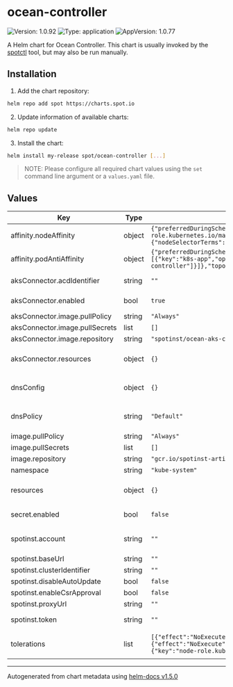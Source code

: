 # ocean-controller

![Version: 1.0.92](https://img.shields.io/badge/Version-1.0.92-informational?style=flat-square) ![Type: application](https://img.shields.io/badge/Type-application-informational?style=flat-square) ![AppVersion: 1.0.77](https://img.shields.io/badge/AppVersion-1.0.77-informational?style=flat-square)

A Helm chart for Ocean Controller. This chart is usually invoked by the [spotctl](https://github.com/spotinst/spotctl) tool, but may also be run manually.

## Installation

1. Add the chart repository:

```sh
helm repo add spot https://charts.spot.io
```

2. Update information of available charts:

```sh
helm repo update
```

3. Install the chart:

```sh
helm install my-release spot/ocean-controller [...]
```

> NOTE: Please configure all required chart values using the `set` command line argument or a `values.yaml` file.

## Values

| Key                            | Type   | Default                                                                                                                                                                                                                                                                                                                                    | Description                                                                                                                  |
| ------------------------------ | ------ | ------------------------------------------------------------------------------------------------------------------------------------------------------------------------------------------------------------------------------------------------------------------------------------------------------------------------------------------ | ---------------------------------------------------------------------------------------------------------------------------- |
| affinity.nodeAffinity          | object | `{"preferredDuringSchedulingIgnoredDuringExecution":[{"preference":{"matchExpressions":[{"key":"node-role.kubernetes.io/master","operator":"Exists"}]},"weight":100}],"requiredDuringSchedulingIgnoredDuringExecution":{"nodeSelectorTerms":[{"matchExpressions":[{"key":"kubernetes.io/os","operator":"NotIn","values":["windows"]}]}]}}` | Node affinity.                                                                                                               |
| affinity.podAntiAffinity       | object | `{"preferredDuringSchedulingIgnoredDuringExecution":[{"podAffinityTerm":{"labelSelector":{"matchExpressions":[{"key":"k8s-app","operator":"In","values":["spotinst-kubernetes-cluster-controller"]}]},"topologyKey":"kubernetes.io/hostname"},"weight":50}]}`                                                                              | Pod anti-affinity.                                                                                                           |
| aksConnector.acdIdentifier     | string | `""`                                                                                                                                                                                                                                                                                                                                       | A unique identifier used by the Ocean AKS Connector when importing an AKS cluster.                                           |
| aksConnector.enabled           | bool   | `true`                                                                                                                                                                                                                                                                                                                                     | Controls whether the Ocean AKS Connector should be deployed (requires a valid `aksConnector.acdIdentifier`).                 |
| aksConnector.image.pullPolicy  | string | `"Always"`                                                                                                                                                                                                                                                                                                                                 | Image pull policy.                                                                                                           |
| aksConnector.image.pullSecrets | list   | `[]`                                                                                                                                                                                                                                                                                                                                       | Image pull secrets.                                                                                                          |
| aksConnector.image.repository  | string | `"spotinst/ocean-aks-connector:1.0.8"`                                                                                                                                                                                                                                                                                                     | Image repository.                                                                                                            |
| aksConnector.resources         | object | `{}`                                                                                                                                                                                                                                                                                                                                       | Resource requests and limits. Ref: http://kubernetes.io/docs/user-guide/compute-resources/                                   |
| dnsConfig                      | object | `{}`                                                                                                                                                                                                                                                                                                                                       | DNS config. Ref: https://kubernetes.io/docs/concepts/services-networking/dns-pod-service/                                    |
| dnsPolicy                      | string | `"Default"`                                                                                                                                                                                                                                                                                                                                | DNS policy. Ref: https://kubernetes.io/docs/concepts/services-networking/dns-pod-service/#pod-s-dns-policy                   |
| image.pullPolicy               | string | `"Always"`                                                                                                                                                                                                                                                                                                                                 | Image pull policy.                                                                                                           |
| image.pullSecrets              | list   | `[]`                                                                                                                                                                                                                                                                                                                                       | Image pull secrets.                                                                                                          |
| image.repository               | string | `"gcr.io/spotinst-artifacts/kubernetes-cluster-controller"`                                                                                                                                                                                                                                                                                | Image repository.                                                                                                            |
| namespace                      | string | `"kube-system"`                                                                                                                                                                                                                                                                                                                            | Default namespace.                                                                                                           |
| resources                      | object | `{}`                                                                                                                                                                                                                                                                                                                                       | Resource requests and limits. Ref: http://kubernetes.io/docs/user-guide/compute-resources/                                   |
| secret.enabled                 | bool   | `false`                                                                                                                                                                                                                                                                                                                                    | Use a Secret instead of a ConfigMap to store credentials. Disabled for backward compatibility.                               |
| spotinst.account               | string | `""`                                                                                                                                                                                                                                                                                                                                       | (Required) Spot Account. Ref: https://docs.spot.io/administration/organizations?id=account.                                  |
| spotinst.baseUrl               | string | `""`                                                                                                                                                                                                                                                                                                                                       | (Optional) Base URL.                                                                                                         |
| spotinst.clusterIdentifier     | string | `""`                                                                                                                                                                                                                                                                                                                                       | (Required) Cluster identifier.                                                                                               |
| spotinst.disableAutoUpdate     | bool   | `false`                                                                                                                                                                                                                                                                                                                                    | (Optional) Disable auto update.                                                                                              |
| spotinst.enableCsrApproval     | bool   | `false`                                                                                                                                                                                                                                                                                                                                    | (Optional) Enable CSR approval.                                                                                              |
| spotinst.proxyUrl              | string | `""`                                                                                                                                                                                                                                                                                                                                       | (Optional) Proxy URL.                                                                                                        |
| spotinst.token                 | string | `""`                                                                                                                                                                                                                                                                                                                                       | (Required) Spot Token. Ref: https://docs.spot.io/administration/api/create-api-token.                                        |
| tolerations                    | list   | `[{"effect":"NoExecute","key":"node.kubernetes.io/not-ready","operator":"Exists","tolerationSeconds":150},{"effect":"NoExecute","key":"node.kubernetes.io/unreachable","operator":"Exists","tolerationSeconds":150},{"key":"node-role.kubernetes.io/master","operator":"Exists"}]`                                                         | Tolerations for nodes that have taints on them. Ref: https://kubernetes.io/docs/concepts/configuration/taint-and-toleration/ |

---

Autogenerated from chart metadata using [helm-docs v1.5.0](https://github.com/norwoodj/helm-docs/releases/v1.5.0)
